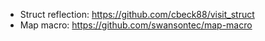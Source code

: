  - Struct reflection: https://github.com/cbeck88/visit_struct
 - Map macro: https://github.com/swansontec/map-macro
